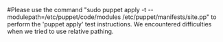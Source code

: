 #Please use the command "sudo puppet apply -t --modulepath=/etc/puppet/code/modules /etc/puppet/manifests/site.pp" to perform the 'puppet apply' test instructions. We encountered difficulties when we tried to use relative pathing.